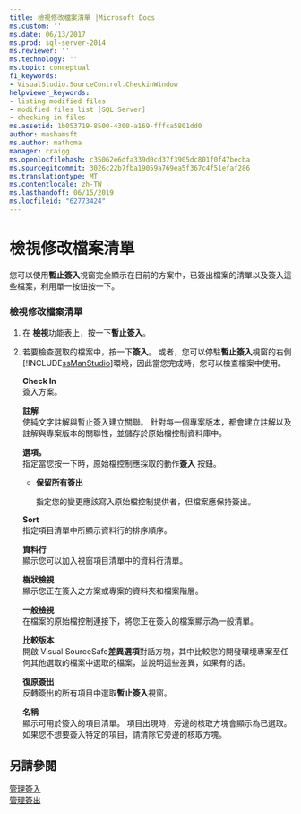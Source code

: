 ```yaml
---
title: 檢視修改檔案清單 |Microsoft Docs
ms.custom: ''
ms.date: 06/13/2017
ms.prod: sql-server-2014
ms.reviewer: ''
ms.technology: ''
ms.topic: conceptual
f1_keywords:
- VisualStudio.SourceControl.CheckinWindow
helpviewer_keywords:
- listing modified files
- modified files list [SQL Server]
- checking in files
ms.assetid: 1b053719-8500-4300-a169-fffca5801dd0
author: mashamsft
ms.author: mathoma
manager: craigg
ms.openlocfilehash: c35062e6dfa339d0cd37f3905dc801f0f47becba
ms.sourcegitcommit: 3026c22b7fba19059a769ea5f367c4f51efaf286
ms.translationtype: MT
ms.contentlocale: zh-TW
ms.lasthandoff: 06/15/2019
ms.locfileid: "62773424"
---
```

# <a name="view-a-list-of-modified-files"></a>檢視修改檔案清單
  您可以使用**暫止簽入**視窗完全顯示在目前的方案中，已簽出檔案的清單以及簽入這些檔案，利用單一按鈕按一下。  
  
### <a name="to-view-a-list-of-modified-files"></a>檢視修改檔案清單  
  
1.  在 **檢視**功能表上，按一下**暫止簽入**。  
  
2.  若要檢查選取的檔案中，按一下**簽入**。 或者，您可以停駐**暫止簽入**視窗的右側[!INCLUDE[ssManStudio](../includes/ssmanstudio-md.md)]環境，因此當您完成時，您可以檢查檔案中使用。  
  
     **Check In**  
     簽入方案。  
  
     **註解**  
     使純文字註解與暫止簽入建立關聯。 針對每一個專案版本，都會建立註解以及註解與專案版本的關聯性，並儲存於原始檔控制資料庫中。  
  
     **選項。**  
     指定當您按一下時，原始檔控制應採取的動作**簽入** 按鈕。  
  
    -   **保留所有簽出**  
  
         指定您的變更應該寫入原始檔控制提供者，但檔案應保持簽出。  
  
     **Sort**  
     指定項目清單中所顯示資料行的排序順序。  
  
     **資料行**  
     顯示您可以加入視窗項目清單中的資料行清單。  
  
     **樹狀檢視**  
     顯示您正在簽入之方案或專案的資料夾和檔案階層。  
  
     **一般檢視**  
     在檔案的原始檔控制連接下，將您正在簽入的檔案顯示為一般清單。  
  
     **比較版本**  
     開啟 Visual SourceSafe**差異選項**對話方塊，其中比較您的開發環境專案至任何其他選取的檔案中選取的檔案，並說明這些差異，如果有的話。  
  
     **復原簽出**  
     反轉簽出的所有項目中選取**暫止簽入**視窗。  
  
     **名稱**  
     顯示可用於簽入的項目清單。 項目出現時，旁邊的核取方塊會顯示為已選取。 如果您不想要簽入特定的項目，請清除它旁邊的核取方塊。  
  
## <a name="see-also"></a>另請參閱  
 [管理簽入](../../2014/database-engine/manage-checkins.md)   
 [管理簽出](../../2014/database-engine/manage-checkouts.md)  
  
  

